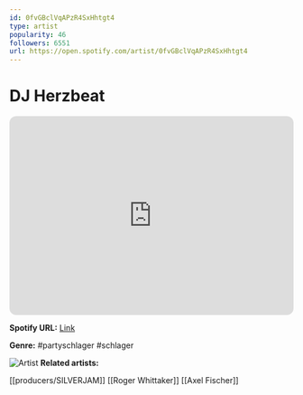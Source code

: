```yaml
---
id: 0fvGBclVqAPzR4SxHhtgt4
type: artist
popularity: 46
followers: 6551
url: https://open.spotify.com/artist/0fvGBclVqAPzR4SxHhtgt4
---
```

# DJ Herzbeat

<iframe style="border-radius:12px" src="https://open.spotify.com/embed/artist/0fvGBclVqAPzR4SxHhtgt4" width="100%" height="352" frameBorder="0" allowfullscreen="" allow="autoplay; clipboard-write; encrypted-media; fullscreen; picture-in-picture" loading="lazy"></iframe>

**Spotify URL:** [Link](https://open.spotify.com/artist/0fvGBclVqAPzR4SxHhtgt4)

**Genre:**  #partyschlager #schlager

![Artist](https://i.scdn.co/image/ab6761610000e5eb1112cd0b602cd71535d3ad98)
**Related artists:**

[[producers/SILVERJAM]]
[[Roger Whittaker]]
[[Axel Fischer]]

